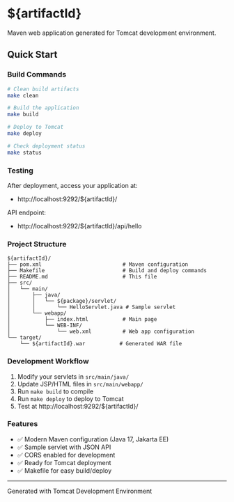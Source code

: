 # ${artifactId}

Maven web application generated for Tomcat development environment.

## Quick Start

### Build Commands

```bash
# Clean build artifacts
make clean

# Build the application
make build

# Deploy to Tomcat
make deploy

# Check deployment status
make status
```

### Testing

After deployment, access your application at:
- http://localhost:9292/${artifactId}/

API endpoint:
- http://localhost:9292/${artifactId}/api/hello

### Project Structure

```
${artifactId}/
├── pom.xml                          # Maven configuration
├── Makefile                         # Build and deploy commands
├── README.md                        # This file
├── src/
│   └── main/
│       ├── java/
│       │   └── ${package}/servlet/
│       │       └── HelloServlet.java # Sample servlet
│       └── webapp/
│           ├── index.html           # Main page
│           └── WEB-INF/
│               └── web.xml          # Web app configuration
└── target/
    └── ${artifactId}.war           # Generated WAR file
```

### Development Workflow

1. Modify your servlets in `src/main/java/`
2. Update JSP/HTML files in `src/main/webapp/`
3. Run `make build` to compile
4. Run `make deploy` to deploy to Tomcat
5. Test at http://localhost:9292/${artifactId}/

### Features

- ✅ Modern Maven configuration (Java 17, Jakarta EE)
- ✅ Sample servlet with JSON API
- ✅ CORS enabled for development
- ✅ Ready for Tomcat deployment
- ✅ Makefile for easy build/deploy

---

Generated with Tomcat Development Environment